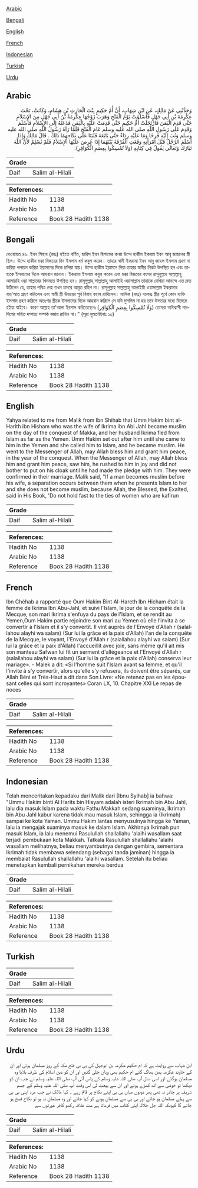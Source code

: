 [Arabic](#arabic)

[Bengali](#bengali)

[English](#english)

[French](#french)

[Indonesian](#indonesian)

[Turkish](#turkish)

[Urdu](#urdu)

## Arabic


<div dir="rtl" lang="ar" style={{fontSize:'larger',backgroundColor:'#f8f9fa',padding:20}}>
وَحَدَّثَنِي عَنْ مَالِكٍ، عَنِ ابْنِ شِهَابٍ، أَنَّ أُمَّ حَكِيمٍ بِنْتَ الْحَارِثِ بْنِ هِشَامٍ، وَكَانَتْ، تَحْتَ عِكْرِمَةَ بْنِ أَبِي جَهْلٍ فَأَسْلَمَتْ يَوْمَ الْفَتْحِ وَهَرَبَ زَوْجُهَا عِكْرِمَةُ بْنُ أَبِي جَهْلٍ مِنَ الإِسْلاَمِ حَتَّى قَدِمَ الْيَمَنَ فَارْتَحَلَتْ أُمُّ حَكِيمٍ حَتَّى قَدِمَتْ عَلَيْهِ بِالْيَمَنِ فَدَعَتْهُ إِلَى الإِسْلاَمِ فَأَسْلَمَ وَقَدِمَ عَلَى رَسُولِ اللَّهِ صلى الله عليه وسلم عَامَ الْفَتْحِ فَلَمَّا رَآهُ رَسُولُ اللَّهِ صلى الله عليه وسلم وَثَبَ إِلَيْهِ فَرِحًا وَمَا عَلَيْهِ رِدَاءٌ حَتَّى بَايَعَهُ فَثَبَتَا عَلَى نِكَاحِهِمَا ذَلِكَ ‏.‏ قَالَ مَالِكٌ وَإِذَا أَسْلَمَ الرَّجُلُ قَبْلَ امْرَأَتِهِ وَقَعَتِ الْفُرْقَةُ بَيْنَهُمَا إِذَا عُرِضَ عَلَيْهَا الإِسْلاَمُ فَلَمْ تُسْلِمْ لأَنَّ اللَّهَ تَبَارَكَ وَتَعَالَى يَقُولُ فِي كِتَابِهِ ‏(‏وَلاَ تُمْسِكُوا بِعِصَمِ الْكَوَافِرِ‏)‏‏.‏
</div>
<div style={{backgroundColor:'#f8f9fa',padding:20, marginBottom: 10}}><table> <thead> <tr> <th>Grade</th> <th></th> </tr> </thead> <tbody> <tr><td>Daif</td><td>Salim al-Hilali</td></tr></tbody></table><table> <thead> <tr> <th>References:</th> <th></th> </tr> </thead> <tbody><tr><td>Hadith No</td><td>1138</td></tr><tr><td>Arabic No</td><td>1138</td></tr><tr><td>Reference</td><td>Book 28 Hadith 1138</td></tr></tbody></table></div>

## Bengali


<div dir="ltr" lang="bn" style={{fontSize:'larger',backgroundColor:'#f8f9fa',padding:20}}>
রেওয়ায়ত ৪৬. ইবন শিহাব (রহঃ) হইতে বর্ণিত, হারিস ইবন হিশামের কন্যা উম্মে হাকীম ইকরাম ইবন আবু জাহলের স্ত্রী ছিল। উম্মে হাকীম মক্কা বিজয়ের দিন ইসলাম ধর্ম কবুল করেন। তাহার স্বামী ইকরামা ইবন আবু জাহল ইসলাম গ্রহণ না করিয়া পলায়ন করিয়া ইয়ামনের দিকে চলিয়া যায়। উম্মে হাকীম ইয়ামনে গিয়া তাহার স্বামীর নিকট উপস্থিত হন এবং তাহাকে ইসলামের দিকে আহবান জানান। ইকরামা ইসলাম কবুল করেন এবং মক্কা বিজয়ের বৎসর রাসূলুল্লাহ সাল্লাল্লাহু আলায়হি ওয়া সাল্লামের খিদমতে উপস্থিত হন। রাসূলুল্লাহ্ সাল্লাল্লাহু আলাইহি ওয়াসাল্লাম তাহাকে দেখিয়া আনন্দে এত দ্রুত উঠিলেন যে, তাহার পবিত্র দেহ তখন চাদরে আবৃত রহিল না। রাসূলুল্লাহ সাল্লাল্লাহু আলাইহি ওয়াসাল্লাম ইকরামার বায়’আত গ্রহণ করিলেন এবং স্বামী স্ত্রী উভয়ের পূর্ব বিবাহ বহাল রাখিলেন। মালিক (রহঃ) বলেনঃ স্ত্রীর পূর্বে কোন ব্যক্তি ইসলাম গ্রহণ করিলে অতঃপর স্ত্রীকে ইসলামের দিকে আহবান করিলে সে যদি মুসলিম না হয় তবে উভয়ের মধ্যে বিচ্ছেদ হইয়া যাইবে। কারণ আল্লাহ তা'আলা ইরশাদ করিতেছেনঃ (وَلَا تُمْسِكُوا بِعِصَمِ الْكَوَافِرِ) তোমরা অবিশ্বাসী নারদিগের সহিত দম্পত্য সম্পর্ক বজায় রাখিও না।” (সূরা মুমতাহিনাঃ ১০)
</div>
<div style={{backgroundColor:'#f8f9fa',padding:20, marginBottom: 10}}><table> <thead> <tr> <th>Grade</th> <th></th> </tr> </thead> <tbody> <tr><td>Daif</td><td>Salim al-Hilali</td></tr></tbody></table><table> <thead> <tr> <th>References:</th> <th></th> </tr> </thead> <tbody><tr><td>Hadith No</td><td>1138</td></tr><tr><td>Arabic No</td><td>1138</td></tr><tr><td>Reference</td><td>Book 28 Hadith 1138</td></tr></tbody></table></div>

## English


<div dir="ltr" lang="en" style={{fontSize:'larger',backgroundColor:'#f8f9fa',padding:20}}>
Yahya related to me from Malik from Ibn Shihab that Umm Hakim bint al-Harith ibn Hisham who was the wife of Ikrima ibn Abi Jahl became muslim on the day of the conquest of Makka, and her husband Ikrima fled from Islam as far as the Yemen. Umm Hakim set out after him until she came to him in the Yemen and she called him to Islam, and he became muslim. He went to the Messenger of Allah, may Allah bless him and grant him peace, in the year of the conquest. When the Messenger of Allah, may Allah bless him and grant him peace, saw him, he rushed to him in joy and did not bother to put on his cloak until he had made the pledge with him. They were confirmed in their marriage. Malik said, "If a man becomes muslim before his wife, a separation occurs between them when he presents Islam to her and she does not become muslim, because Allah, the Blessed, the Exalted, said in His Book, 'Do not hold fast to the ties of women who are kafirun
</div>
<div style={{backgroundColor:'#f8f9fa',padding:20, marginBottom: 10}}><table> <thead> <tr> <th>Grade</th> <th></th> </tr> </thead> <tbody> <tr><td>Daif</td><td>Salim al-Hilali</td></tr></tbody></table><table> <thead> <tr> <th>References:</th> <th></th> </tr> </thead> <tbody><tr><td>Hadith No</td><td>1138</td></tr><tr><td>Arabic No</td><td>1138</td></tr><tr><td>Reference</td><td>Book 28 Hadith 1138</td></tr></tbody></table></div>

## French


<div dir="ltr" lang="fr" style={{fontSize:'larger',backgroundColor:'#f8f9fa',padding:20}}>
Ibn Chéhab a rapporté que Oum Hakim Bint Al-Hareth Ibn Hicham était la femme de Ikrima Ibn Abu-Jahl, et suivi l'Islam, le jour de la conquête de la Mecque, son mari Ikrima s'enfuya du pays de l'Islam, et se rendit au Yemen,Oum Hakim partie rejoindre son mari au Yemen où elle l’invita à se convertir à l'Islam et il s'y convertit. Il vint auprès de l'Envoyé d'Allah r (salallahou alayhi wa salam) (Sur lui la grâce et la paix d'Allah) l'an de la conquête de la Mecque, le voyant, l'Envoyé d'Allah r (salallahou alayhi wa salam) (Sur lui la grâce et la paix d'Allah) l'accueillit avec joie, sans même qu'il ait mis son manteau Safwan lui fit un serment d'allégeance et l'Envoyé d'Allah r (salallahou alayhi wa salam) (Sur lui la grâce et la paix d'Allah) conserva leur mariage». - Malek a dit: «Si l'homme suit l'Islam avant sa femme, et qu'il l'invite à s'y convertir, alors qu'elle s'y refusera, ils doivent être séparés, car Allah Béni et Très-Haut a dit dans Son Livre: «Ne retenez pas en les épousant celles qui sont incroyantes» Coran LX, 10. Chapitre XXI Le repas de noces
</div>
<div style={{backgroundColor:'#f8f9fa',padding:20, marginBottom: 10}}><table> <thead> <tr> <th>Grade</th> <th></th> </tr> </thead> <tbody> <tr><td>Daif</td><td>Salim al-Hilali</td></tr></tbody></table><table> <thead> <tr> <th>References:</th> <th></th> </tr> </thead> <tbody><tr><td>Hadith No</td><td>1138</td></tr><tr><td>Arabic No</td><td>1138</td></tr><tr><td>Reference</td><td>Book 28 Hadith 1138</td></tr></tbody></table></div>

## Indonesian


<div dir="ltr" lang="id" style={{fontSize:'larger',backgroundColor:'#f8f9fa',padding:20}}>
Telah menceritakan kepadaku dari Malik dari [Ibnu Syihab] ia bahwa: "Ummu Hakim binti Al Harits bin Hisyam adalah isteri Ikrimah bin Abu Jahl, lalu dia masuk Islam pada waktu Fathu Makkah sedang suaminya, Ikrimah bin Abu Jahl kabur karena tidak mau masuk Islam, sehingga ia (Ikrimah) sampai ke kota Yaman. Ummu Hakim lantas menyusulnya hingga ke Yaman, lalu ia mengajak suaminya masuk ke dalam Islam. Akhirnya Ikrimah pun masuk Islam, ia lalu menemui Rasulullah shallallahu 'alaihi wasallam saat terjadi pembukaan kota Makkah. Tatkala Rasulullah shallallahu 'alaihi wasallam melihatnya, beliau menyambutnya dengan gembira, sementara Ikrimah tidak membawa selendang (sebagai tanda jaminan) hingga ia membaiat Rasulullah shallallahu 'alaihi wasallam. Setelah itu beliau menetapkan kembali pernikahan mereka berdua
</div>
<div style={{backgroundColor:'#f8f9fa',padding:20, marginBottom: 10}}><table> <thead> <tr> <th>Grade</th> <th></th> </tr> </thead> <tbody> <tr><td>Daif</td><td>Salim al-Hilali</td></tr></tbody></table><table> <thead> <tr> <th>References:</th> <th></th> </tr> </thead> <tbody><tr><td>Hadith No</td><td>1138</td></tr><tr><td>Arabic No</td><td>1138</td></tr><tr><td>Reference</td><td>Book 28 Hadith 1138</td></tr></tbody></table></div>

## Turkish


<div dir="ltr" lang="tr" style={{fontSize:'larger',backgroundColor:'#f8f9fa',padding:20}}>

</div>
<div style={{backgroundColor:'#f8f9fa',padding:20, marginBottom: 10}}><table> <thead> <tr> <th>Grade</th> <th></th> </tr> </thead> <tbody> <tr><td>Daif</td><td>Salim al-Hilali</td></tr></tbody></table><table> <thead> <tr> <th>References:</th> <th></th> </tr> </thead> <tbody><tr><td>Hadith No</td><td>1138</td></tr><tr><td>Arabic No</td><td>1138</td></tr><tr><td>Reference</td><td>Book 28 Hadith 1138</td></tr></tbody></table></div>

## Urdu


<div dir="rtl" lang="ur" style={{fontSize:'larger',backgroundColor:'#f8f9fa',padding:20}}>
ابن شہاب سے روایت ہے کہ ام حکیم عکرمہ بن ابوجہل کی بی بی فتح مکہ کے روز مسلمان ہوئی اور ان کے خاوند عکرمہ یمن بھاگ گئے ام حکیم بھی وہاں چلی گئیں اور ان کو دین اسلام کی طرف بلایا وہ مسلمان ہوگئے اور اسی سال آپ صلی اللہ علیہ وسلم کے پاس آئی آپ صلی اللہ علیہ وسلم نے جب ان کو دیکھا تو خوشی سے اٹھ کھڑے ہوئے اور ان سے بیعت لی اس وقت آپ صلی اللہ علیہ وسلم کے جسم شریف پر چادر نہ تھی پھر دونوں میاں بی بی اپنے نکاح پر قائم رہے ۔ کہا مالک نے جب مرد اپنی بی بی سے پہلے مسلمان ہو جائے اور بی بی سے مسلمان ہونے کو کہا جائے اور وہ مسلمان نہ ہو تو نکاح فسخ ہو جائے گا کیونکہ اللہ جل جلالہ اپنی کتاب میں فرماتا ہے مت علاقہ رکھو کافر عورتوں سے
</div>
<div style={{backgroundColor:'#f8f9fa',padding:20, marginBottom: 10}}><table> <thead> <tr> <th>Grade</th> <th></th> </tr> </thead> <tbody> <tr><td>Daif</td><td>Salim al-Hilali</td></tr></tbody></table><table> <thead> <tr> <th>References:</th> <th></th> </tr> </thead> <tbody><tr><td>Hadith No</td><td>1138</td></tr><tr><td>Arabic No</td><td>1138</td></tr><tr><td>Reference</td><td>Book 28 Hadith 1138</td></tr></tbody></table></div>